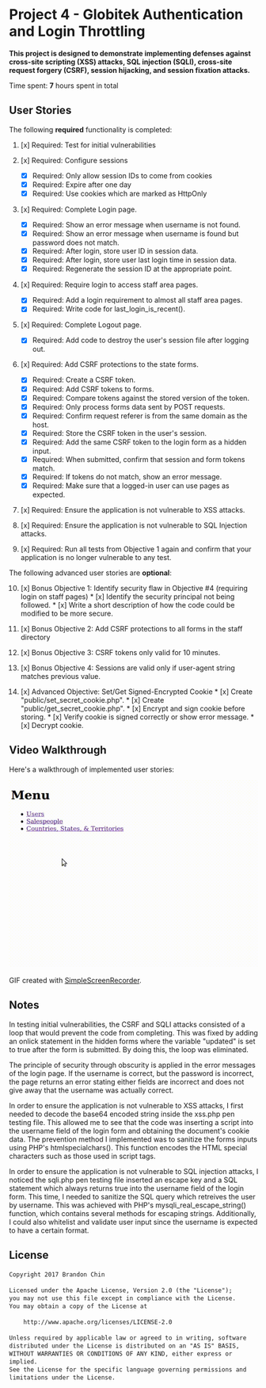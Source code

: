 # Project 4 - Globitek Authentication and Login Throttling

**This project is designed to demonstrate implementing defenses against cross-site scripting (XSS) attacks, SQL injection (SQLI), cross-site request forgery (CSRF), session hijacking, and session fixation attacks.**

Time spent: **7** hours spent in total

## User Stories

The following **required** functionality is completed:

1. [x] Required: Test for initial vulnerabilities

2. [x] Required: Configure sessions

    * [x] Required: Only allow session IDs to come from cookies
    * [x] Required: Expire after one day
    * [x] Required: Use cookies which are marked as HttpOnly

3. [x] Required: Complete Login page.

    * [x] Required: Show an error message when username is not found.
    * [x] Required: Show an error message when username is found but password does not match.
    * [x] Required: After login, store user ID in session data.
    * [x] Required: After login, store user last login time in session data.
    * [x] Required: Regenerate the session ID at the appropriate point.

4. [x] Required: Require login to access staff area pages.

    * [x] Required: Add a login requirement to almost all staff area pages.
    * [x] Required: Write code for last_login_is_recent().

5. [x] Required: Complete Logout page.

    * [x] Required: Add code to destroy the user's session file after logging out.

6. [x] Required: Add CSRF protections to the state forms.

    * [x] Required: Create a CSRF token.
    * [x] Required: Add CSRF tokens to forms.
    * [x] Required: Compare tokens against the stored version of the token.
    * [x] Required: Only process forms data sent by POST requests.
    * [x] Required: Confirm request referer is from the same domain as the host.
    * [x] Required: Store the CSRF token in the user's session.
    * [x] Required: Add the same CSRF token to the login form as a hidden input.
    * [x] Required: When submitted, confirm that session and form tokens match.
    * [x] Required: If tokens do not match, show an error message.
    * [x] Required: Make sure that a logged-in user can use pages as expected.

7. [x] Required: Ensure the application is not vulnerable to XSS attacks.

8. [x] Required: Ensure the application is not vulnerable to SQL Injection attacks.

9. [x] Required: Run all tests from Objective 1 again and confirm that your application is no longer vulnerable to any test.

The following advanced user stories are **optional**:

10. [x] Bonus Objective 1: Identify security flaw in Objective #4 (requiring login on staff pages)
        * [x] Identify the security principal not being followed.
        * [x] Write a short description of how the code could be modified to be more secure.

11. [x] Bonus Objective 2: Add CSRF protections to all forms in the staff directory

12. [x] Bonus Objective 3: CSRF tokens only valid for 10 minutes.

13. [x] Bonus Objective 4: Sessions are valid only if user-agent string matches previous value.

14. [x] Advanced Objective: Set/Get Signed-Encrypted Cookie
        * [x] Create "public/set_secret_cookie.php".
        * [x] Create "public/get_secret_cookie.php".
        * [x] Encrypt and sign cookie before storing.
        * [x] Verify cookie is signed correctly or show error message.
        * [x] Decrypt cookie.

## Video Walkthrough

Here's a walkthrough of implemented user stories:

<img src='https://github.com/brandonmchin/CodePath/blob/master/Week2/Images/week2_demo.gif' title='Video Walkthrough' alt='Video Walkthrough' />

GIF created with [SimpleScreenRecorder](http://www.maartenbaert.be/simplescreenrecorder/).

## Notes

In testing initial vulnerabilities, the CSRF and SQLI attacks consisted of a loop that would prevent the code from completing.  This was fixed by adding an onlick statement in the hidden forms where the variable "updated" is set to true after the form is submitted.  By doing this, the loop was eliminated.

The principle of security through obscurity is applied in the error messages of the login page.  If the username is correct, but the password is incorrect, the page returns an error stating either fields are incorrect and does not give away that the username was actually correct.

In order to ensure the application is not vulnerable to XSS attacks, I first needed to decode the base64 encoded string inside the xss.php pen testing file.  This allowed me to see that the code was inserting a script into the username field of the login form and obtaining the document's cookie data.  The prevention method I implemented was to sanitize the forms inputs using PHP's htmlspecialchars().  This function encodes the HTML special characters such as those used in script tags.

In order to ensure the application is not vulnerable to SQL injection attacks, I noticed the sqli.php pen testing file inserted an escape key and a SQL statement which always returns true into the username field of the login form.  This time, I needed to sanitize the SQL query which retreives the user by username.  This was achieved with PHP's mysqli_real_escape_string() function, which contains several methods for escaping strings.  Additionally, I could also whitelist and validate user input since the username is expected to have a certain format.

## License

    Copyright 2017 Brandon Chin

    Licensed under the Apache License, Version 2.0 (the "License");
    you may not use this file except in compliance with the License.
    You may obtain a copy of the License at

        http://www.apache.org/licenses/LICENSE-2.0

    Unless required by applicable law or agreed to in writing, software
    distributed under the License is distributed on an "AS IS" BASIS,
    WITHOUT WARRANTIES OR CONDITIONS OF ANY KIND, either express or implied.
    See the License for the specific language governing permissions and
    limitations under the License.

